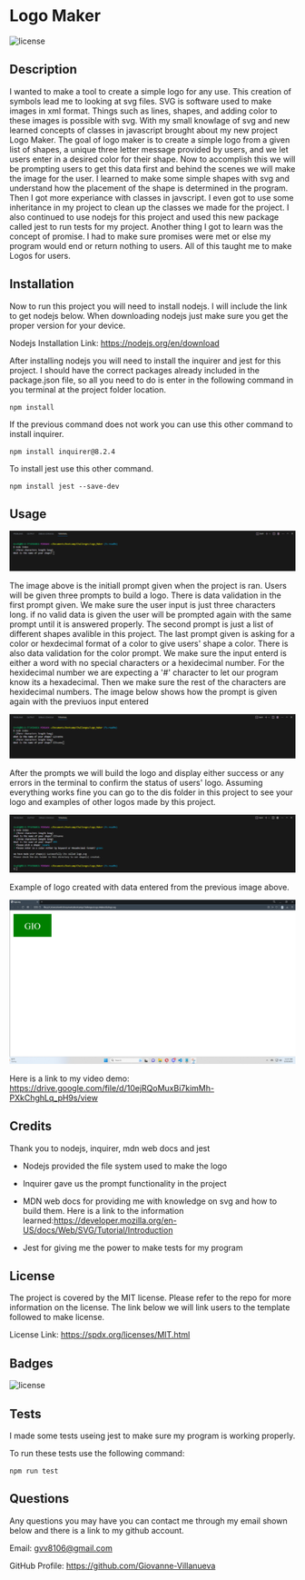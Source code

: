 # Logo Maker


![license](https://img.shields.io/badge/license-MIT-green)


## Description


I wanted to make a tool to create a simple logo for any use. This creation of symbols lead me to looking at svg files. SVG is software used to make images in xml format. Things such as lines, shapes, and adding color to these images is possible with svg. With my small knowlage of svg and new learned concepts of classes in javascript brought about my new project Logo Maker. The goal of logo maker is to create a simple logo from a given list of shapes, a unique three letter message provided by users, and we let users enter in a desired color for their shape. Now to accomplish this we will be prompting users to get this data first and behind the scenes we will make the image for the user. I learned to make some simple shapes with svg and understand how the placement of the shape is determined in the program. Then I got more experiance with classes in javscript. I even got to use some inheritance in my project to clean up the classes we made for the project. I also continued to use nodejs for this project and used this new package called jest to run tests for my project. Another thing I got to learn was the concept of promise. I had to make sure promises were met or else my program would end or return nothing to users. All of this taught me to make Logos for users.



## Installation


Now to run this project you will need to install nodejs. I will include the link to get nodejs below. When downloading nodejs just make sure you get the proper version for your device.
 
Nodejs Installation Link: https://nodejs.org/en/download
 

After installing nodejs you will need to install the inquirer and jest for this project. I should have the correct packages already included in the package.json file, so all you need to do is enter in the following command in you terminal at the project folder location.
 
    npm install
 

If the previous command does not work you can use this other command to install inquirer.
 
    npm install inquirer@8.2.4
 

To install jest use this other command.
 
    npm install jest --save-dev


## Usage


![Initialization of Project](./images/inital.png)

The image above is the initiall prompt given when the project is ran. Users will be given three prompts to build a logo. There is data validation in the first prompt given. We make sure the user input is just three characters long. if no valid data is given the user will be prompted again with the same prompt until it is answered properly. The second prompt is just a list of different shapes avalible in this project. The last prompt given is asking for a color or hexdecimal format of a color to give users' shape a color. There is also data validation for the color prompt. We make sure the input enterd is either a word with no special characters or a hexidecimal number. For the hexidecimal number we are expecting a '#' character to let our program know its a hexadecimal. Then we make sure the rest of the characters are hexidecimal numbers. The image below shows how the prompt is given again with the previuos input entered

![Invalid response example](./images/nameValidate.png)

After the prompts we will build the logo and display either success or any errors in the terminal to confirm the status of users' logo. Assuming everything works fine you can go to the dis folder in this project to see your logo and examples of other logos made by this project. 

![Final success screen display](./images/finalScreen.png)


Example of logo created with data entered from the previous image above.

![Logo created from project](./images/logo.png)

Here is a link to my video demo: https://drive.google.com/file/d/10ejRQoMuxBi7kimMh-PXkChghLq_pH9s/view 


## Credits

Thank you to nodejs, inquirer, mdn web docs and jest
 
 - Nodejs provided the file system used to make the logo
 
 - Inquirer gave us the prompt functionality in the project
 
 - MDN web docs for providing me with knowledge on svg and how to build them.
Here is a link to the information learned:https://developer.mozilla.org/en-US/docs/Web/SVG/Tutorial/Introduction
 
 - Jest for giving me the power to make tests for my program


## License

The project is covered by the MIT license. Please refer to the repo for more information on the license. The link below we will link users to the template followed to make license.

License Link: https://spdx.org/licenses/MIT.html



## Badges

![license](https://img.shields.io/badge/license-MIT-green)

## Tests

I made some tests useing jest to make sure my program is working properly.
 

To run these tests use the following command: 
 
    npm run test 

## Questions

Any questions you may have you can contact me through my email shown below and there is a link to my github account.

Email: gvv8106@gmail.com

GitHub Profile: https://github.com/Giovanne-Villanueva
